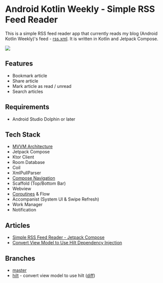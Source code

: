 # Android Kotlin Weekly - Simple RSS Feed Reader

This is a simple RSS feed reader app that currently reads my blog (Android Kotlin Weekly)'s feed - [rss.xml](https://vtsen.hashnode.dev/rss.xml). It is written in Kotlin and Jetpack Compose.

![](screenshots/Android_News_Overview.gif)

## Features
- Bookmark article
- Share article
- Mark article as read / unread
- Search articles

## Requirements
- Android Studio Dolphin or later

## Tech Stack
- [MVVM Architecture](https://vtsen.hashnode.dev/mvc-vs-mvp-vs-mvvm-design-patterns)
- Jetpack Compose
- Ktor Client
- Room Database
- Coil
- XmlPullParser
- [Compose Navigation](https://vtsen.hashnode.dev/simple-jetpack-compose-navigation-example)
- Scaffold (Top/Bottom Bar)
- Webview
- [Coroutines](https://vtsen.hashnode.dev/kotlin-coroutines-basics-simple-android-app-demo) & Flow
- Accompanist (System UI & Swipe Refresh)
- Work Manager
- Notification

## Articles
- [Simple RSS Feed Reader - Jetpack Compose](https://vtsen.hashnode.dev/simple-rss-feed-reader-jetpack-compose)
- [Convert View Model to Use Hilt Dependency Injection](https://vtsen.hashnode.dev/convert-view-model-to-use-hilt-dependency-injection)

## Branches
- [master](https://github.com/vinchamp77/AndroidNews)
- [hilt](https://github.com/vinchamp77/AndroidNews/tree/hilt) - convert view model to use hilt ([diff](https://github.com/vinchamp77/AndroidNews/compare/129e75036178fa2427e7283a605ada6e7fa27325..a23b2dfc36447be82339fb26d9a3e1a36108fb4a)) 
